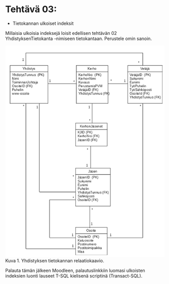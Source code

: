 # Tehtävä 03:

- Tietokannan ulkoiset indeksit

Millaisia ulkoisia indeksejä loisit edellisen tehtävän 02 YhdistyksenTietokanta -nimiseen tietokantaan. Perustele omin sanoin.

![](YhdistyksenTietokantaKaavio.jpg)<br>
Kuva 1. Yhdistyksen tietokannan relaatiokaavio.

Palauta tämän jälkeen Moodleen, palautuslinkkiin luomasi ulkoisten indeksien  luonti lauseet T-SQL kielisenä scriptinä (Transact-SQL).
